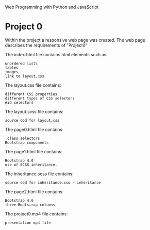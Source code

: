 Web Programming with Python and JavaScript

# Project 0

Within the project a responsive web page was created.
The web page describes the requirements of "Project0"


The index.html file contains html elements such as:

	unordered lists
	tables
	images
	link to layout.css

The layout.css file contains:

	different CSS properties
	different types of CSS selectors
	#id selectors

The layout.scss file contains:

	source cod for layout.css


The page0.html file contains:

	.class selectors
	Bootstrap components

The page1.html file contains:

	Bootstrap 4.0
	use of SCSS inheritance.

The inheritance.scss file contains:

	source cod for inheritance.css - inheritance


The page2.html file contains:
	
	Bootstrap 4.0
	three Bootstrap columns

The project0.mp4 file contains:

	presentation mp4 file
